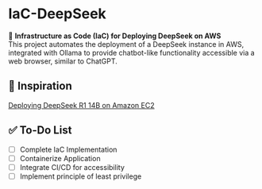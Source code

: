 # IaC-DeepSeek  

🚀 **Infrastructure as Code (IaC) for Deploying DeepSeek on AWS**  
This project automates the deployment of a DeepSeek instance in AWS, integrated with Ollama to provide chatbot-like functionality accessible via a web browser, similar to ChatGPT.  

## 📖 Inspiration  
[Deploying DeepSeek R1 14B on Amazon EC2](https://community.aws/content/2sEuHQlpyIFSwCkzmx585JckSgN/deploying-deepseek-r1-14b-on-amazon-ec2)  

## ✅ To-Do List  
- [ ] Complete IaC Implementation  
- [ ] Containerize Application  
- [ ] Integrate CI/CD for accessibility
- [ ] Implement principle of least privilege 